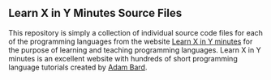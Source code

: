 ## Learn X in Y Minutes Source Files
This repository is simply a collection of individual source code files for each of the programming languages from the website [Learn X in Y minutes](https://learnxinyminutes.com) for the purpose of learning and teaching programming languages. Learn X in Y minutes is an excellent website with hundreds of short programming language tutorials created by [Adam Bard](https://adambard.com/).


